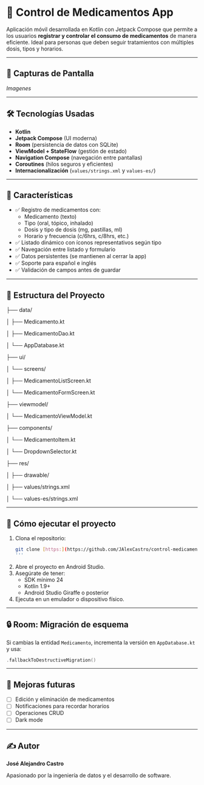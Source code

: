 # 💊 Control de Medicamentos App

Aplicación móvil desarrollada en Kotlin con Jetpack Compose que permite a los usuarios **registrar y controlar el consumo de medicamentos** de manera eficiente. Ideal para personas que deben seguir tratamientos con múltiples dosis, tipos y horarios.

---

## 📱 Capturas de Pantalla

*Imagenes*

<!--
![Pantalla Principal](screenshots/listado.png)
![Formulario](screenshots/formulario.png)
-->

---

## 🛠 Tecnologías Usadas

- **Kotlin**
- **Jetpack Compose** (UI moderna)
- **Room** (persistencia de datos con SQLite)
- **ViewModel + StateFlow** (gestión de estado)
- **Navigation Compose** (navegación entre pantallas)
- **Coroutines** (hilos seguros y eficientes)
- **Internacionalización** (`values/strings.xml` y `values-es/`)

---

## 🧩 Características

- ✅ Registro de medicamentos con:
  - Medicamento (texto)
  - Tipo (oral, tópico, inhalado)
  - Dosis y tipo de dosis (mg, pastillas, ml)
  - Horario y frecuencia (c/6hrs, c/8hrs, etc.)
- ✅ Listado dinámico con íconos representativos según tipo
- ✅ Navegación entre listado y formulario
- ✅ Datos persistentes (se mantienen al cerrar la app)
- ✅ Soporte para español e inglés
- ✅ Validación de campos antes de guardar

---

## 📁 Estructura del Proyecto

├── data/

│   ├── Medicamento.kt

│   ├── MedicamentoDao.kt

│   └── AppDatabase.kt

├── ui/

│   └── screens/

│       ├── MedicamentoListScreen.kt

│       └── MedicamentoFormScreen.kt

├── viewmodel/

│   └── MedicamentoViewModel.kt

├── components/

│   └── MedicamentoItem.kt

│   └── DropdownSelector.kt

├── res/

│   ├── drawable/

│   ├── values/strings.xml

│   └── values-es/strings.xml


---

## 🚀 Cómo ejecutar el proyecto

1. Clona el repositorio:
   ```bash
   git clone [https:](https://github.com/JAlexCastro/control-medicamentos-app.git)
   '''

1. Abre el proyecto en Android Studio.
2. Asegúrate de tener:
    - SDK mínimo 24
    - Kotlin 1.9+
    - Android Studio Giraffe o posterior
3. Ejecuta en un emulador o dispositivo físico.

---

## 🔒 Room: Migración de esquema

Si cambias la entidad `Medicamento`, incrementa la versión en `AppDatabase.kt` y usa:

```kotlin
.fallbackToDestructiveMigration()
```

---

## 🌱 Mejoras futuras

- [ ]  Edición y eliminación de medicamentos
- [ ]  Notificaciones para recordar horarios
- [ ]  Operaciones CRUD
- [ ]  Dark mode

---

## ✍ Autor

**José Alejandro Castro**

Apasionado por la ingeniería de datos y el desarrollo de software.
